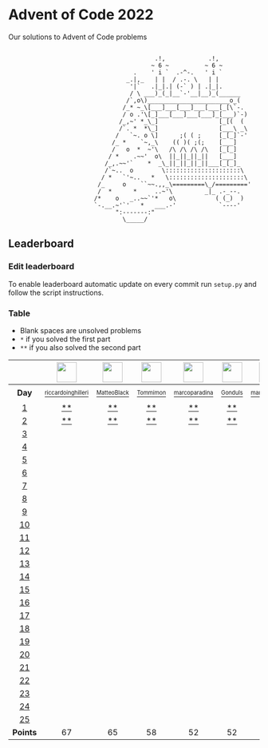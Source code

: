 # Advent of Code 2022
Our solutions to Advent of Code problems 

```

                                         .!,            .!,
                                        ~ 6 ~          ~ 6 ~
                                   .    ' i `  .-^-.   ' i `
                                 _.|,_   | |  / .-. \   | |
                                  '|`   .|_|.| (-` ) | .|_|.
                                  / \ ___)_(_|__`-'__|__)_(______
                                 /`,o\)_______________________o_(
                                /_* ~_\[___]___[___]___[___[_[\`-.
                                / o .'\[_]___[___]___[___]_[___)`-)
                               /_,~' *_\_]                 [_[(  (
                               /`. *  *\_]                 [___\ _\
                              /   `~. o \]      ;( ( ;     [_[_]`-'
                             /_ *    `~,_\    (( )( ;(;    [___]
                             /   o  *  ~'\   /\ /\ /\ /\   [_[_]
                            / *    .~~'  o\  ||_||_||_||   [___]
                           /_,.~~'`    *  _\_||_||_||_||___[_[_]_
                           /`~..  o        \:::::::::::::::::::::\
                          / *   `'~..   *   \:::::::::::::::::::::\
                         /_     o    ``~~.,,_\=========\_/========='
                         /  *      *     ..~'\         _|_ .-_--.
                        /*    o   _..~~`'*   o\           ( (_)  )
                        `-.__.~'`'   *   ___.-'            `----'
                              ":-------:"
                                \_____/
```

## Leaderboard

### Edit leaderboard
To enable leaderboard automatic update on every commit run `setup.py` and
follow the script instructions.

### Table
- Blank spaces are unsolved problems
- `*` if you solved the first part
- `**` if you also solved the second part

<!---LEADERBOARD_GRID_BEGIN:1670006836
Tommimon,https://avatars.githubusercontent.com/u/37435103?v=4
Gonduls,https://avatars.githubusercontent.com/u/74541475?v=4
Marco Molè,https://avatars.githubusercontent.com/u/57618578?v=4,marcomole00
marcoparadina,https://avatars.githubusercontent.com/u/18370800?v=4
MatteoBlack,https://avatars.githubusercontent.com/u/62394493?v=4,IronBlack,MatteoBlack
matteomiceli,https://avatars.githubusercontent.com/u/58422802?v=4
mynam3isg00d,https://avatars.githubusercontent.com/u/36343432?v=4
Puricelli,https://avatars.githubusercontent.com/u/80168364?v=4
riccardo-negri,https://avatars.githubusercontent.com/u/67798955?v=4
riccardoinghilleri,https://avatars.githubusercontent.com/u/100593859?v=4
Alessandro Nazzari,https://avatars.githubusercontent.com/u/24700291?v=4,zoythum
LEADERBOARD_GRID_END--->
| | <a href="https://github.com/riccardoinghilleri"><img src="https://avatars.githubusercontent.com/u/100593859?v=4" width="40" height="40"/></a> | <a href="https://github.com/IronBlack"><img src="https://avatars.githubusercontent.com/u/62394493?v=4" width="40" height="40"/></a> | <a href="https://github.com/Tommimon"><img src="https://avatars.githubusercontent.com/u/37435103?v=4" width="40" height="40"/></a> | <a href="https://github.com/marcoparadina"><img src="https://avatars.githubusercontent.com/u/18370800?v=4" width="40" height="40"/></a> | <a href="https://github.com/Gonduls"><img src="https://avatars.githubusercontent.com/u/74541475?v=4" width="40" height="40"/></a> | <a href="https://github.com/marcomole00"><img src="https://avatars.githubusercontent.com/u/57618578?v=4" width="40" height="40"/></a> | <a href="https://github.com/mynam3isg00d"><img src="https://avatars.githubusercontent.com/u/36343432?v=4" width="40" height="40"/></a> | <a href="https://github.com/zoythum"><img src="https://avatars.githubusercontent.com/u/24700291?v=4" width="40" height="40"/></a> | <a href="https://github.com/riccardo-negri"><img src="https://avatars.githubusercontent.com/u/67798955?v=4" width="40" height="40"/></a> | <a href="https://github.com/Puricelli"><img src="https://avatars.githubusercontent.com/u/80168364?v=4" width="40" height="40"/></a> |
| :---: | :---: | :---: | :---: | :---: | :---: | :---: | :---: | :---: | :---: | :---: |
| **Day** | <a href="https://github.com/riccardoinghilleri"><sup><sub>riccardoinghilleri</sub></sup></a> | <a href="https://github.com/IronBlack"><sup><sub>MatteoBlack</sub></sup></a> | <a href="https://github.com/Tommimon"><sup><sub>Tommimon</sub></sup></a> | <a href="https://github.com/marcoparadina"><sup><sub>marcoparadina</sub></sup></a> | <a href="https://github.com/Gonduls"><sup><sub>Gonduls</sub></sup></a> | <a href="https://github.com/marcomole00"><sup><sub>marcomole00</sub></sup></a> | <a href="https://github.com/mynam3isg00d"><sup><sub>mynam3isg00d</sub></sup></a> | <a href="https://github.com/zoythum"><sup><sub>zoythum</sub></sup></a> | <a href="https://github.com/riccardo-negri"><sup><sub>riccardo-negri</sub></sup></a> | <a href="https://github.com/Puricelli"><sup><sub>Puricelli</sub></sup></a> |
| [1][d1] | [**][d1u0] | [**][d1u1] | [**][d1u2] | [**][d1u3] | [**][d1u4] | [**][d1u5] | [**][d1u6] | [**][d1u7] | [**][d1u8] | [**][d1u9] |
| [2][d2] | [**][d2u0] | [**][d2u1] | [**][d2u2] | [**][d2u3] | [**][d2u4] | [**][d2u5] | [**][d2u6] | [ ][d2u7] | [**][d2u8] | [ ][d2u9] |
| [3][d3] | [ ][d3u0] | [ ][d3u1] | [ ][d3u2] | [ ][d3u3] | [ ][d3u4] | [ ][d3u5] | [ ][d3u6] | [ ][d3u7] | [ ][d3u8] | [ ][d3u9] |
| [4][d4] | [ ][d4u0] | [ ][d4u1] | [ ][d4u2] | [ ][d4u3] | [ ][d4u4] | [ ][d4u5] | [ ][d4u6] | [ ][d4u7] | [ ][d4u8] | [ ][d4u9] |
| [5][d5] | [ ][d5u0] | [ ][d5u1] | [ ][d5u2] | [ ][d5u3] | [ ][d5u4] | [ ][d5u5] | [ ][d5u6] | [ ][d5u7] | [ ][d5u8] | [ ][d5u9] |
| [6][d6] | [ ][d6u0] | [ ][d6u1] | [ ][d6u2] | [ ][d6u3] | [ ][d6u4] | [ ][d6u5] | [ ][d6u6] | [ ][d6u7] | [ ][d6u8] | [ ][d6u9] |
| [7][d7] | [ ][d7u0] | [ ][d7u1] | [ ][d7u2] | [ ][d7u3] | [ ][d7u4] | [ ][d7u5] | [ ][d7u6] | [ ][d7u7] | [ ][d7u8] | [ ][d7u9] |
| [8][d8] | [ ][d8u0] | [ ][d8u1] | [ ][d8u2] | [ ][d8u3] | [ ][d8u4] | [ ][d8u5] | [ ][d8u6] | [ ][d8u7] | [ ][d8u8] | [ ][d8u9] |
| [9][d9] | [ ][d9u0] | [ ][d9u1] | [ ][d9u2] | [ ][d9u3] | [ ][d9u4] | [ ][d9u5] | [ ][d9u6] | [ ][d9u7] | [ ][d9u8] | [ ][d9u9] |
| [10][d10] | [ ][d10u0] | [ ][d10u1] | [ ][d10u2] | [ ][d10u3] | [ ][d10u4] | [ ][d10u5] | [ ][d10u6] | [ ][d10u7] | [ ][d10u8] | [ ][d10u9] |
| [11][d11] | [ ][d11u0] | [ ][d11u1] | [ ][d11u2] | [ ][d11u3] | [ ][d11u4] | [ ][d11u5] | [ ][d11u6] | [ ][d11u7] | [ ][d11u8] | [ ][d11u9] |
| [12][d12] | [ ][d12u0] | [ ][d12u1] | [ ][d12u2] | [ ][d12u3] | [ ][d12u4] | [ ][d12u5] | [ ][d12u6] | [ ][d12u7] | [ ][d12u8] | [ ][d12u9] |
| [13][d13] | [ ][d13u0] | [ ][d13u1] | [ ][d13u2] | [ ][d13u3] | [ ][d13u4] | [ ][d13u5] | [ ][d13u6] | [ ][d13u7] | [ ][d13u8] | [ ][d13u9] |
| [14][d14] | [ ][d14u0] | [ ][d14u1] | [ ][d14u2] | [ ][d14u3] | [ ][d14u4] | [ ][d14u5] | [ ][d14u6] | [ ][d14u7] | [ ][d14u8] | [ ][d14u9] |
| [15][d15] | [ ][d15u0] | [ ][d15u1] | [ ][d15u2] | [ ][d15u3] | [ ][d15u4] | [ ][d15u5] | [ ][d15u6] | [ ][d15u7] | [ ][d15u8] | [ ][d15u9] |
| [16][d16] | [ ][d16u0] | [ ][d16u1] | [ ][d16u2] | [ ][d16u3] | [ ][d16u4] | [ ][d16u5] | [ ][d16u6] | [ ][d16u7] | [ ][d16u8] | [ ][d16u9] |
| [17][d17] | [ ][d17u0] | [ ][d17u1] | [ ][d17u2] | [ ][d17u3] | [ ][d17u4] | [ ][d17u5] | [ ][d17u6] | [ ][d17u7] | [ ][d17u8] | [ ][d17u9] |
| [18][d18] | [ ][d18u0] | [ ][d18u1] | [ ][d18u2] | [ ][d18u3] | [ ][d18u4] | [ ][d18u5] | [ ][d18u6] | [ ][d18u7] | [ ][d18u8] | [ ][d18u9] |
| [19][d19] | [ ][d19u0] | [ ][d19u1] | [ ][d19u2] | [ ][d19u3] | [ ][d19u4] | [ ][d19u5] | [ ][d19u6] | [ ][d19u7] | [ ][d19u8] | [ ][d19u9] |
| [20][d20] | [ ][d20u0] | [ ][d20u1] | [ ][d20u2] | [ ][d20u3] | [ ][d20u4] | [ ][d20u5] | [ ][d20u6] | [ ][d20u7] | [ ][d20u8] | [ ][d20u9] |
| [21][d21] | [ ][d21u0] | [ ][d21u1] | [ ][d21u2] | [ ][d21u3] | [ ][d21u4] | [ ][d21u5] | [ ][d21u6] | [ ][d21u7] | [ ][d21u8] | [ ][d21u9] |
| [22][d22] | [ ][d22u0] | [ ][d22u1] | [ ][d22u2] | [ ][d22u3] | [ ][d22u4] | [ ][d22u5] | [ ][d22u6] | [ ][d22u7] | [ ][d22u8] | [ ][d22u9] |
| [23][d23] | [ ][d23u0] | [ ][d23u1] | [ ][d23u2] | [ ][d23u3] | [ ][d23u4] | [ ][d23u5] | [ ][d23u6] | [ ][d23u7] | [ ][d23u8] | [ ][d23u9] |
| [24][d24] | [ ][d24u0] | [ ][d24u1] | [ ][d24u2] | [ ][d24u3] | [ ][d24u4] | [ ][d24u5] | [ ][d24u6] | [ ][d24u7] | [ ][d24u8] | [ ][d24u9] |
| [25][d25] | [ ][d25u0] | [ ][d25u1] | [ ][d25u2] | [ ][d25u3] | [ ][d25u4] | [ ][d25u5] | [ ][d25u6] | [ ][d25u7] | [ ][d25u8] | [ ][d25u9] |
| **Points** | 67 | 65 | 58 | 52 | 52 | 44 | 40 | 20 | 18 | 10 |


[d1]: https://adventofcode.com/2022/day/1
[d2]: https://adventofcode.com/2022/day/2
[d3]: https://adventofcode.com/2022/day/3
[d4]: https://adventofcode.com/2022/day/4
[d5]: https://adventofcode.com/2022/day/5
[d6]: https://adventofcode.com/2022/day/6
[d7]: https://adventofcode.com/2022/day/7
[d8]: https://adventofcode.com/2022/day/8
[d9]: https://adventofcode.com/2022/day/9
[d10]: https://adventofcode.com/2022/day/10
[d11]: https://adventofcode.com/2022/day/11
[d12]: https://adventofcode.com/2022/day/12
[d13]: https://adventofcode.com/2022/day/13
[d14]: https://adventofcode.com/2022/day/14
[d15]: https://adventofcode.com/2022/day/15
[d16]: https://adventofcode.com/2022/day/16
[d17]: https://adventofcode.com/2022/day/17
[d18]: https://adventofcode.com/2022/day/18
[d19]: https://adventofcode.com/2022/day/19
[d20]: https://adventofcode.com/2022/day/20
[d21]: https://adventofcode.com/2022/day/21
[d22]: https://adventofcode.com/2022/day/22
[d23]: https://adventofcode.com/2022/day/23
[d24]: https://adventofcode.com/2022/day/24
[d25]: https://adventofcode.com/2022/day/25


[d1u0]: https://github.com/Tommimon/advent-of-code-2022/tree/main/riccardoinghilleri/d01
[d1u1]: https://github.com/Tommimon/advent-of-code-2022/tree/main/MatteoBlack/d01
[d1u2]: https://github.com/Tommimon/advent-of-code-2022/tree/main/Tommimon/d01
[d1u3]: https://github.com/Tommimon/advent-of-code-2022/tree/main/marcoparadina/d01
[d1u4]: https://github.com/Tommimon/advent-of-code-2022/tree/main/Gonduls/d01
[d1u5]: https://github.com/Tommimon/advent-of-code-2022/tree/main/marcomole00/d01
[d1u6]: https://github.com/Tommimon/advent-of-code-2022/tree/main/mynam3isg00d/d01
[d1u7]: https://github.com/Tommimon/advent-of-code-2022/tree/main/zoythum/d01
[d1u8]: https://github.com/Tommimon/advent-of-code-2022/tree/main/riccardo-negri/d01
[d1u9]: https://github.com/Tommimon/advent-of-code-2022/tree/main/Puricelli/d01
[d2u0]: https://github.com/Tommimon/advent-of-code-2022/tree/main/riccardoinghilleri/d02
[d2u1]: https://github.com/Tommimon/advent-of-code-2022/tree/main/MatteoBlack/d02
[d2u2]: https://github.com/Tommimon/advent-of-code-2022/tree/main/Tommimon/d02
[d2u3]: https://github.com/Tommimon/advent-of-code-2022/tree/main/marcoparadina/d02
[d2u4]: https://github.com/Tommimon/advent-of-code-2022/tree/main/Gonduls/d02
[d2u5]: https://github.com/Tommimon/advent-of-code-2022/tree/main/marcomole00/d02
[d2u6]: https://github.com/Tommimon/advent-of-code-2022/tree/main/mynam3isg00d/d02
[d2u7]: https://github.com/Tommimon/advent-of-code-2022/tree/main/zoythum/d02
[d2u8]: https://github.com/Tommimon/advent-of-code-2022/tree/main/riccardo-negri/d02
[d2u9]: https://github.com/Tommimon/advent-of-code-2022/tree/main/Puricelli/d02
[d3u0]: https://github.com/Tommimon/advent-of-code-2022/tree/main/riccardoinghilleri/d03
[d3u1]: https://github.com/Tommimon/advent-of-code-2022/tree/main/MatteoBlack/d03
[d3u2]: https://github.com/Tommimon/advent-of-code-2022/tree/main/Tommimon/d03
[d3u3]: https://github.com/Tommimon/advent-of-code-2022/tree/main/marcoparadina/d03
[d3u4]: https://github.com/Tommimon/advent-of-code-2022/tree/main/Gonduls/d03
[d3u5]: https://github.com/Tommimon/advent-of-code-2022/tree/main/marcomole00/d03
[d3u6]: https://github.com/Tommimon/advent-of-code-2022/tree/main/mynam3isg00d/d03
[d3u7]: https://github.com/Tommimon/advent-of-code-2022/tree/main/zoythum/d03
[d3u8]: https://github.com/Tommimon/advent-of-code-2022/tree/main/riccardo-negri/d03
[d3u9]: https://github.com/Tommimon/advent-of-code-2022/tree/main/Puricelli/d03
[d4u0]: https://github.com/Tommimon/advent-of-code-2022/tree/main/riccardoinghilleri/d04
[d4u1]: https://github.com/Tommimon/advent-of-code-2022/tree/main/MatteoBlack/d04
[d4u2]: https://github.com/Tommimon/advent-of-code-2022/tree/main/Tommimon/d04
[d4u3]: https://github.com/Tommimon/advent-of-code-2022/tree/main/marcoparadina/d04
[d4u4]: https://github.com/Tommimon/advent-of-code-2022/tree/main/Gonduls/d04
[d4u5]: https://github.com/Tommimon/advent-of-code-2022/tree/main/marcomole00/d04
[d4u6]: https://github.com/Tommimon/advent-of-code-2022/tree/main/mynam3isg00d/d04
[d4u7]: https://github.com/Tommimon/advent-of-code-2022/tree/main/zoythum/d04
[d4u8]: https://github.com/Tommimon/advent-of-code-2022/tree/main/riccardo-negri/d04
[d4u9]: https://github.com/Tommimon/advent-of-code-2022/tree/main/Puricelli/d04
[d5u0]: https://github.com/Tommimon/advent-of-code-2022/tree/main/riccardoinghilleri/d05
[d5u1]: https://github.com/Tommimon/advent-of-code-2022/tree/main/MatteoBlack/d05
[d5u2]: https://github.com/Tommimon/advent-of-code-2022/tree/main/Tommimon/d05
[d5u3]: https://github.com/Tommimon/advent-of-code-2022/tree/main/marcoparadina/d05
[d5u4]: https://github.com/Tommimon/advent-of-code-2022/tree/main/Gonduls/d05
[d5u5]: https://github.com/Tommimon/advent-of-code-2022/tree/main/marcomole00/d05
[d5u6]: https://github.com/Tommimon/advent-of-code-2022/tree/main/mynam3isg00d/d05
[d5u7]: https://github.com/Tommimon/advent-of-code-2022/tree/main/zoythum/d05
[d5u8]: https://github.com/Tommimon/advent-of-code-2022/tree/main/riccardo-negri/d05
[d5u9]: https://github.com/Tommimon/advent-of-code-2022/tree/main/Puricelli/d05
[d6u0]: https://github.com/Tommimon/advent-of-code-2022/tree/main/riccardoinghilleri/d06
[d6u1]: https://github.com/Tommimon/advent-of-code-2022/tree/main/MatteoBlack/d06
[d6u2]: https://github.com/Tommimon/advent-of-code-2022/tree/main/Tommimon/d06
[d6u3]: https://github.com/Tommimon/advent-of-code-2022/tree/main/marcoparadina/d06
[d6u4]: https://github.com/Tommimon/advent-of-code-2022/tree/main/Gonduls/d06
[d6u5]: https://github.com/Tommimon/advent-of-code-2022/tree/main/marcomole00/d06
[d6u6]: https://github.com/Tommimon/advent-of-code-2022/tree/main/mynam3isg00d/d06
[d6u7]: https://github.com/Tommimon/advent-of-code-2022/tree/main/zoythum/d06
[d6u8]: https://github.com/Tommimon/advent-of-code-2022/tree/main/riccardo-negri/d06
[d6u9]: https://github.com/Tommimon/advent-of-code-2022/tree/main/Puricelli/d06
[d7u0]: https://github.com/Tommimon/advent-of-code-2022/tree/main/riccardoinghilleri/d07
[d7u1]: https://github.com/Tommimon/advent-of-code-2022/tree/main/MatteoBlack/d07
[d7u2]: https://github.com/Tommimon/advent-of-code-2022/tree/main/Tommimon/d07
[d7u3]: https://github.com/Tommimon/advent-of-code-2022/tree/main/marcoparadina/d07
[d7u4]: https://github.com/Tommimon/advent-of-code-2022/tree/main/Gonduls/d07
[d7u5]: https://github.com/Tommimon/advent-of-code-2022/tree/main/marcomole00/d07
[d7u6]: https://github.com/Tommimon/advent-of-code-2022/tree/main/mynam3isg00d/d07
[d7u7]: https://github.com/Tommimon/advent-of-code-2022/tree/main/zoythum/d07
[d7u8]: https://github.com/Tommimon/advent-of-code-2022/tree/main/riccardo-negri/d07
[d7u9]: https://github.com/Tommimon/advent-of-code-2022/tree/main/Puricelli/d07
[d8u0]: https://github.com/Tommimon/advent-of-code-2022/tree/main/riccardoinghilleri/d08
[d8u1]: https://github.com/Tommimon/advent-of-code-2022/tree/main/MatteoBlack/d08
[d8u2]: https://github.com/Tommimon/advent-of-code-2022/tree/main/Tommimon/d08
[d8u3]: https://github.com/Tommimon/advent-of-code-2022/tree/main/marcoparadina/d08
[d8u4]: https://github.com/Tommimon/advent-of-code-2022/tree/main/Gonduls/d08
[d8u5]: https://github.com/Tommimon/advent-of-code-2022/tree/main/marcomole00/d08
[d8u6]: https://github.com/Tommimon/advent-of-code-2022/tree/main/mynam3isg00d/d08
[d8u7]: https://github.com/Tommimon/advent-of-code-2022/tree/main/zoythum/d08
[d8u8]: https://github.com/Tommimon/advent-of-code-2022/tree/main/riccardo-negri/d08
[d8u9]: https://github.com/Tommimon/advent-of-code-2022/tree/main/Puricelli/d08
[d9u0]: https://github.com/Tommimon/advent-of-code-2022/tree/main/riccardoinghilleri/d09
[d9u1]: https://github.com/Tommimon/advent-of-code-2022/tree/main/MatteoBlack/d09
[d9u2]: https://github.com/Tommimon/advent-of-code-2022/tree/main/Tommimon/d09
[d9u3]: https://github.com/Tommimon/advent-of-code-2022/tree/main/marcoparadina/d09
[d9u4]: https://github.com/Tommimon/advent-of-code-2022/tree/main/Gonduls/d09
[d9u5]: https://github.com/Tommimon/advent-of-code-2022/tree/main/marcomole00/d09
[d9u6]: https://github.com/Tommimon/advent-of-code-2022/tree/main/mynam3isg00d/d09
[d9u7]: https://github.com/Tommimon/advent-of-code-2022/tree/main/zoythum/d09
[d9u8]: https://github.com/Tommimon/advent-of-code-2022/tree/main/riccardo-negri/d09
[d9u9]: https://github.com/Tommimon/advent-of-code-2022/tree/main/Puricelli/d09
[d10u0]: https://github.com/Tommimon/advent-of-code-2022/tree/main/riccardoinghilleri/d10
[d10u1]: https://github.com/Tommimon/advent-of-code-2022/tree/main/MatteoBlack/d10
[d10u2]: https://github.com/Tommimon/advent-of-code-2022/tree/main/Tommimon/d10
[d10u3]: https://github.com/Tommimon/advent-of-code-2022/tree/main/marcoparadina/d10
[d10u4]: https://github.com/Tommimon/advent-of-code-2022/tree/main/Gonduls/d10
[d10u5]: https://github.com/Tommimon/advent-of-code-2022/tree/main/marcomole00/d10
[d10u6]: https://github.com/Tommimon/advent-of-code-2022/tree/main/mynam3isg00d/d10
[d10u7]: https://github.com/Tommimon/advent-of-code-2022/tree/main/zoythum/d10
[d10u8]: https://github.com/Tommimon/advent-of-code-2022/tree/main/riccardo-negri/d10
[d10u9]: https://github.com/Tommimon/advent-of-code-2022/tree/main/Puricelli/d10
[d11u0]: https://github.com/Tommimon/advent-of-code-2022/tree/main/riccardoinghilleri/d11
[d11u1]: https://github.com/Tommimon/advent-of-code-2022/tree/main/MatteoBlack/d11
[d11u2]: https://github.com/Tommimon/advent-of-code-2022/tree/main/Tommimon/d11
[d11u3]: https://github.com/Tommimon/advent-of-code-2022/tree/main/marcoparadina/d11
[d11u4]: https://github.com/Tommimon/advent-of-code-2022/tree/main/Gonduls/d11
[d11u5]: https://github.com/Tommimon/advent-of-code-2022/tree/main/marcomole00/d11
[d11u6]: https://github.com/Tommimon/advent-of-code-2022/tree/main/mynam3isg00d/d11
[d11u7]: https://github.com/Tommimon/advent-of-code-2022/tree/main/zoythum/d11
[d11u8]: https://github.com/Tommimon/advent-of-code-2022/tree/main/riccardo-negri/d11
[d11u9]: https://github.com/Tommimon/advent-of-code-2022/tree/main/Puricelli/d11
[d12u0]: https://github.com/Tommimon/advent-of-code-2022/tree/main/riccardoinghilleri/d12
[d12u1]: https://github.com/Tommimon/advent-of-code-2022/tree/main/MatteoBlack/d12
[d12u2]: https://github.com/Tommimon/advent-of-code-2022/tree/main/Tommimon/d12
[d12u3]: https://github.com/Tommimon/advent-of-code-2022/tree/main/marcoparadina/d12
[d12u4]: https://github.com/Tommimon/advent-of-code-2022/tree/main/Gonduls/d12
[d12u5]: https://github.com/Tommimon/advent-of-code-2022/tree/main/marcomole00/d12
[d12u6]: https://github.com/Tommimon/advent-of-code-2022/tree/main/mynam3isg00d/d12
[d12u7]: https://github.com/Tommimon/advent-of-code-2022/tree/main/zoythum/d12
[d12u8]: https://github.com/Tommimon/advent-of-code-2022/tree/main/riccardo-negri/d12
[d12u9]: https://github.com/Tommimon/advent-of-code-2022/tree/main/Puricelli/d12
[d13u0]: https://github.com/Tommimon/advent-of-code-2022/tree/main/riccardoinghilleri/d13
[d13u1]: https://github.com/Tommimon/advent-of-code-2022/tree/main/MatteoBlack/d13
[d13u2]: https://github.com/Tommimon/advent-of-code-2022/tree/main/Tommimon/d13
[d13u3]: https://github.com/Tommimon/advent-of-code-2022/tree/main/marcoparadina/d13
[d13u4]: https://github.com/Tommimon/advent-of-code-2022/tree/main/Gonduls/d13
[d13u5]: https://github.com/Tommimon/advent-of-code-2022/tree/main/marcomole00/d13
[d13u6]: https://github.com/Tommimon/advent-of-code-2022/tree/main/mynam3isg00d/d13
[d13u7]: https://github.com/Tommimon/advent-of-code-2022/tree/main/zoythum/d13
[d13u8]: https://github.com/Tommimon/advent-of-code-2022/tree/main/riccardo-negri/d13
[d13u9]: https://github.com/Tommimon/advent-of-code-2022/tree/main/Puricelli/d13
[d14u0]: https://github.com/Tommimon/advent-of-code-2022/tree/main/riccardoinghilleri/d14
[d14u1]: https://github.com/Tommimon/advent-of-code-2022/tree/main/MatteoBlack/d14
[d14u2]: https://github.com/Tommimon/advent-of-code-2022/tree/main/Tommimon/d14
[d14u3]: https://github.com/Tommimon/advent-of-code-2022/tree/main/marcoparadina/d14
[d14u4]: https://github.com/Tommimon/advent-of-code-2022/tree/main/Gonduls/d14
[d14u5]: https://github.com/Tommimon/advent-of-code-2022/tree/main/marcomole00/d14
[d14u6]: https://github.com/Tommimon/advent-of-code-2022/tree/main/mynam3isg00d/d14
[d14u7]: https://github.com/Tommimon/advent-of-code-2022/tree/main/zoythum/d14
[d14u8]: https://github.com/Tommimon/advent-of-code-2022/tree/main/riccardo-negri/d14
[d14u9]: https://github.com/Tommimon/advent-of-code-2022/tree/main/Puricelli/d14
[d15u0]: https://github.com/Tommimon/advent-of-code-2022/tree/main/riccardoinghilleri/d15
[d15u1]: https://github.com/Tommimon/advent-of-code-2022/tree/main/MatteoBlack/d15
[d15u2]: https://github.com/Tommimon/advent-of-code-2022/tree/main/Tommimon/d15
[d15u3]: https://github.com/Tommimon/advent-of-code-2022/tree/main/marcoparadina/d15
[d15u4]: https://github.com/Tommimon/advent-of-code-2022/tree/main/Gonduls/d15
[d15u5]: https://github.com/Tommimon/advent-of-code-2022/tree/main/marcomole00/d15
[d15u6]: https://github.com/Tommimon/advent-of-code-2022/tree/main/mynam3isg00d/d15
[d15u7]: https://github.com/Tommimon/advent-of-code-2022/tree/main/zoythum/d15
[d15u8]: https://github.com/Tommimon/advent-of-code-2022/tree/main/riccardo-negri/d15
[d15u9]: https://github.com/Tommimon/advent-of-code-2022/tree/main/Puricelli/d15
[d16u0]: https://github.com/Tommimon/advent-of-code-2022/tree/main/riccardoinghilleri/d16
[d16u1]: https://github.com/Tommimon/advent-of-code-2022/tree/main/MatteoBlack/d16
[d16u2]: https://github.com/Tommimon/advent-of-code-2022/tree/main/Tommimon/d16
[d16u3]: https://github.com/Tommimon/advent-of-code-2022/tree/main/marcoparadina/d16
[d16u4]: https://github.com/Tommimon/advent-of-code-2022/tree/main/Gonduls/d16
[d16u5]: https://github.com/Tommimon/advent-of-code-2022/tree/main/marcomole00/d16
[d16u6]: https://github.com/Tommimon/advent-of-code-2022/tree/main/mynam3isg00d/d16
[d16u7]: https://github.com/Tommimon/advent-of-code-2022/tree/main/zoythum/d16
[d16u8]: https://github.com/Tommimon/advent-of-code-2022/tree/main/riccardo-negri/d16
[d16u9]: https://github.com/Tommimon/advent-of-code-2022/tree/main/Puricelli/d16
[d17u0]: https://github.com/Tommimon/advent-of-code-2022/tree/main/riccardoinghilleri/d17
[d17u1]: https://github.com/Tommimon/advent-of-code-2022/tree/main/MatteoBlack/d17
[d17u2]: https://github.com/Tommimon/advent-of-code-2022/tree/main/Tommimon/d17
[d17u3]: https://github.com/Tommimon/advent-of-code-2022/tree/main/marcoparadina/d17
[d17u4]: https://github.com/Tommimon/advent-of-code-2022/tree/main/Gonduls/d17
[d17u5]: https://github.com/Tommimon/advent-of-code-2022/tree/main/marcomole00/d17
[d17u6]: https://github.com/Tommimon/advent-of-code-2022/tree/main/mynam3isg00d/d17
[d17u7]: https://github.com/Tommimon/advent-of-code-2022/tree/main/zoythum/d17
[d17u8]: https://github.com/Tommimon/advent-of-code-2022/tree/main/riccardo-negri/d17
[d17u9]: https://github.com/Tommimon/advent-of-code-2022/tree/main/Puricelli/d17
[d18u0]: https://github.com/Tommimon/advent-of-code-2022/tree/main/riccardoinghilleri/d18
[d18u1]: https://github.com/Tommimon/advent-of-code-2022/tree/main/MatteoBlack/d18
[d18u2]: https://github.com/Tommimon/advent-of-code-2022/tree/main/Tommimon/d18
[d18u3]: https://github.com/Tommimon/advent-of-code-2022/tree/main/marcoparadina/d18
[d18u4]: https://github.com/Tommimon/advent-of-code-2022/tree/main/Gonduls/d18
[d18u5]: https://github.com/Tommimon/advent-of-code-2022/tree/main/marcomole00/d18
[d18u6]: https://github.com/Tommimon/advent-of-code-2022/tree/main/mynam3isg00d/d18
[d18u7]: https://github.com/Tommimon/advent-of-code-2022/tree/main/zoythum/d18
[d18u8]: https://github.com/Tommimon/advent-of-code-2022/tree/main/riccardo-negri/d18
[d18u9]: https://github.com/Tommimon/advent-of-code-2022/tree/main/Puricelli/d18
[d19u0]: https://github.com/Tommimon/advent-of-code-2022/tree/main/riccardoinghilleri/d19
[d19u1]: https://github.com/Tommimon/advent-of-code-2022/tree/main/MatteoBlack/d19
[d19u2]: https://github.com/Tommimon/advent-of-code-2022/tree/main/Tommimon/d19
[d19u3]: https://github.com/Tommimon/advent-of-code-2022/tree/main/marcoparadina/d19
[d19u4]: https://github.com/Tommimon/advent-of-code-2022/tree/main/Gonduls/d19
[d19u5]: https://github.com/Tommimon/advent-of-code-2022/tree/main/marcomole00/d19
[d19u6]: https://github.com/Tommimon/advent-of-code-2022/tree/main/mynam3isg00d/d19
[d19u7]: https://github.com/Tommimon/advent-of-code-2022/tree/main/zoythum/d19
[d19u8]: https://github.com/Tommimon/advent-of-code-2022/tree/main/riccardo-negri/d19
[d19u9]: https://github.com/Tommimon/advent-of-code-2022/tree/main/Puricelli/d19
[d20u0]: https://github.com/Tommimon/advent-of-code-2022/tree/main/riccardoinghilleri/d20
[d20u1]: https://github.com/Tommimon/advent-of-code-2022/tree/main/MatteoBlack/d20
[d20u2]: https://github.com/Tommimon/advent-of-code-2022/tree/main/Tommimon/d20
[d20u3]: https://github.com/Tommimon/advent-of-code-2022/tree/main/marcoparadina/d20
[d20u4]: https://github.com/Tommimon/advent-of-code-2022/tree/main/Gonduls/d20
[d20u5]: https://github.com/Tommimon/advent-of-code-2022/tree/main/marcomole00/d20
[d20u6]: https://github.com/Tommimon/advent-of-code-2022/tree/main/mynam3isg00d/d20
[d20u7]: https://github.com/Tommimon/advent-of-code-2022/tree/main/zoythum/d20
[d20u8]: https://github.com/Tommimon/advent-of-code-2022/tree/main/riccardo-negri/d20
[d20u9]: https://github.com/Tommimon/advent-of-code-2022/tree/main/Puricelli/d20
[d21u0]: https://github.com/Tommimon/advent-of-code-2022/tree/main/riccardoinghilleri/d21
[d21u1]: https://github.com/Tommimon/advent-of-code-2022/tree/main/MatteoBlack/d21
[d21u2]: https://github.com/Tommimon/advent-of-code-2022/tree/main/Tommimon/d21
[d21u3]: https://github.com/Tommimon/advent-of-code-2022/tree/main/marcoparadina/d21
[d21u4]: https://github.com/Tommimon/advent-of-code-2022/tree/main/Gonduls/d21
[d21u5]: https://github.com/Tommimon/advent-of-code-2022/tree/main/marcomole00/d21
[d21u6]: https://github.com/Tommimon/advent-of-code-2022/tree/main/mynam3isg00d/d21
[d21u7]: https://github.com/Tommimon/advent-of-code-2022/tree/main/zoythum/d21
[d21u8]: https://github.com/Tommimon/advent-of-code-2022/tree/main/riccardo-negri/d21
[d21u9]: https://github.com/Tommimon/advent-of-code-2022/tree/main/Puricelli/d21
[d22u0]: https://github.com/Tommimon/advent-of-code-2022/tree/main/riccardoinghilleri/d22
[d22u1]: https://github.com/Tommimon/advent-of-code-2022/tree/main/MatteoBlack/d22
[d22u2]: https://github.com/Tommimon/advent-of-code-2022/tree/main/Tommimon/d22
[d22u3]: https://github.com/Tommimon/advent-of-code-2022/tree/main/marcoparadina/d22
[d22u4]: https://github.com/Tommimon/advent-of-code-2022/tree/main/Gonduls/d22
[d22u5]: https://github.com/Tommimon/advent-of-code-2022/tree/main/marcomole00/d22
[d22u6]: https://github.com/Tommimon/advent-of-code-2022/tree/main/mynam3isg00d/d22
[d22u7]: https://github.com/Tommimon/advent-of-code-2022/tree/main/zoythum/d22
[d22u8]: https://github.com/Tommimon/advent-of-code-2022/tree/main/riccardo-negri/d22
[d22u9]: https://github.com/Tommimon/advent-of-code-2022/tree/main/Puricelli/d22
[d23u0]: https://github.com/Tommimon/advent-of-code-2022/tree/main/riccardoinghilleri/d23
[d23u1]: https://github.com/Tommimon/advent-of-code-2022/tree/main/MatteoBlack/d23
[d23u2]: https://github.com/Tommimon/advent-of-code-2022/tree/main/Tommimon/d23
[d23u3]: https://github.com/Tommimon/advent-of-code-2022/tree/main/marcoparadina/d23
[d23u4]: https://github.com/Tommimon/advent-of-code-2022/tree/main/Gonduls/d23
[d23u5]: https://github.com/Tommimon/advent-of-code-2022/tree/main/marcomole00/d23
[d23u6]: https://github.com/Tommimon/advent-of-code-2022/tree/main/mynam3isg00d/d23
[d23u7]: https://github.com/Tommimon/advent-of-code-2022/tree/main/zoythum/d23
[d23u8]: https://github.com/Tommimon/advent-of-code-2022/tree/main/riccardo-negri/d23
[d23u9]: https://github.com/Tommimon/advent-of-code-2022/tree/main/Puricelli/d23
[d24u0]: https://github.com/Tommimon/advent-of-code-2022/tree/main/riccardoinghilleri/d24
[d24u1]: https://github.com/Tommimon/advent-of-code-2022/tree/main/MatteoBlack/d24
[d24u2]: https://github.com/Tommimon/advent-of-code-2022/tree/main/Tommimon/d24
[d24u3]: https://github.com/Tommimon/advent-of-code-2022/tree/main/marcoparadina/d24
[d24u4]: https://github.com/Tommimon/advent-of-code-2022/tree/main/Gonduls/d24
[d24u5]: https://github.com/Tommimon/advent-of-code-2022/tree/main/marcomole00/d24
[d24u6]: https://github.com/Tommimon/advent-of-code-2022/tree/main/mynam3isg00d/d24
[d24u7]: https://github.com/Tommimon/advent-of-code-2022/tree/main/zoythum/d24
[d24u8]: https://github.com/Tommimon/advent-of-code-2022/tree/main/riccardo-negri/d24
[d24u9]: https://github.com/Tommimon/advent-of-code-2022/tree/main/Puricelli/d24
[d25u0]: https://github.com/Tommimon/advent-of-code-2022/tree/main/riccardoinghilleri/d25
[d25u1]: https://github.com/Tommimon/advent-of-code-2022/tree/main/MatteoBlack/d25
[d25u2]: https://github.com/Tommimon/advent-of-code-2022/tree/main/Tommimon/d25
[d25u3]: https://github.com/Tommimon/advent-of-code-2022/tree/main/marcoparadina/d25
[d25u4]: https://github.com/Tommimon/advent-of-code-2022/tree/main/Gonduls/d25
[d25u5]: https://github.com/Tommimon/advent-of-code-2022/tree/main/marcomole00/d25
[d25u6]: https://github.com/Tommimon/advent-of-code-2022/tree/main/mynam3isg00d/d25
[d25u7]: https://github.com/Tommimon/advent-of-code-2022/tree/main/zoythum/d25
[d25u8]: https://github.com/Tommimon/advent-of-code-2022/tree/main/riccardo-negri/d25
[d25u9]: https://github.com/Tommimon/advent-of-code-2022/tree/main/Puricelli/d25